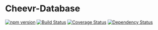# Cheevr-Database
[![npm version](https://badge.fury.io/js/%40cheevr%2Fdatabase.svg)](https://badge.fury.io/js/%40cheevr%2Fdatabase)
[![Build Status](https://travis-ci.org/Cheevr/Database.svg?branch=master)](https://travis-ci.org/Cheevr/Database)
[![Coverage Status](https://coveralls.io/repos/Cheevr/Database/badge.svg?branch=master&service=github)](https://coveralls.io/github/Cheevr/Database?branch=master)
[![Dependency Status](https://david-dm.org/Cheevr/Database.svg)](https://david-dm.org/Cheevr/Database)
